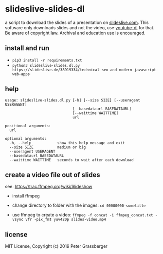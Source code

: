 slideslive-slides-dl
====================

a script to download the slides of a presentation on [slideslive.com](https://slideslive.com/).
This software only downloads slides and not the video, 
use [youtube-dl](https://ytdl-org.github.io/youtube-dl/index.html) for that. Be aware of copyright law. Archival and 
education use is encouraged.


install and run
---------------

- `pip3 install -r requirements.txt`
- `python3 slideslive-slides.dl.py https://slideslive.de/38919334/technical-seo-and-modern-javascript-web-apps`


help
----

```
usage: slideslive-slides.dl.py [-h] [--size SIZE] [--useragent USERAGENT]
                               [--basedataurl BASEDATAURL]
                               [--waittime WAITTIME]
                               url

positional arguments:
  url

optional arguments:
  -h, --help            show this help message and exit
  --size SIZE           medium or big
  --useragent USERAGENT
  --basedataurl BASEDATAURL
  --waittime WAITTIME   seconds to wait after each download

```

create a video file out of slides
---------------------------------

see: https://trac.ffmpeg.org/wiki/Slideshow

- install ffmpeg

- change directory to folder with the images:
`cd 00000000-sometitle` 

- use ffmpeg to create a video:
`ffmpeg -f concat -i ffmpeg_concat.txt -vsync vfr -pix_fmt yuv420p slides-video.mp4`


license
-------

MIT License, Copyright (c) 2019 Peter Grassberger
